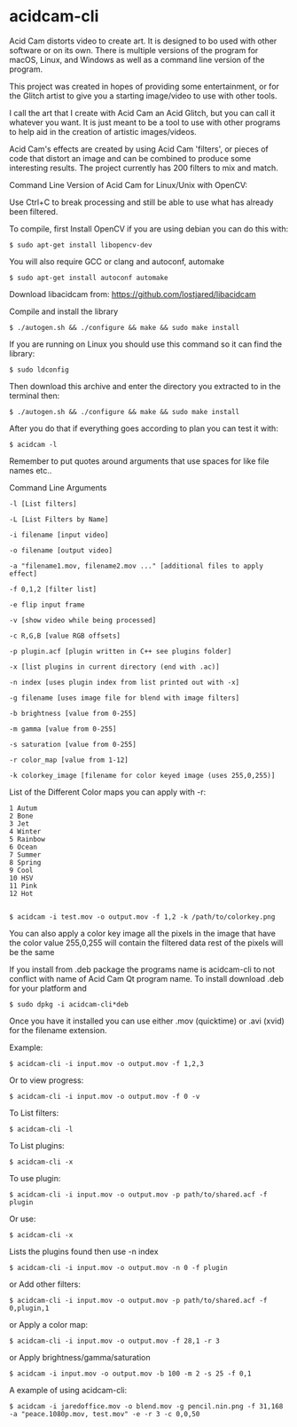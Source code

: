 # acidcam-cli

Acid Cam distorts video to create art. It is designed to bo used with other software or on its own. There is multiple versions of the program for macOS, Linux, and Windows as well as a command line version of the program.

This project was created in hopes of providing some entertainment, or for the Glitch artist to give you a starting image/video to use with other tools.

I call the art that I create with Acid Cam an Acid Glitch, but you can call it whatever you want. It is just meant to be a tool to use with other programs to help aid in the creation of artistic images/videos.

Acid Cam's effects are created by using Acid Cam 'filters', or pieces of code that distort an image and can be combined to produce some interesting results. The project currently has 200 filters to mix and match.

Command Line Version of Acid Cam for Linux/Unix with OpenCV:

Use Ctrl+C to break processing and still be able to use what has already been filtered.

To compile, first Install OpenCV if you are using debian you can do this with:

	$ sudo apt-get install libopencv-dev

You will also require GCC or clang and autoconf, automake

	$ sudo apt-get install autoconf automake

Download libacidcam from: https://github.com/lostjared/libacidcam

Compile and install the library

	$ ./autogen.sh && ./configure && make && sudo make install

If you are running on Linux you should use this command so it can find the library:

	$ sudo ldconfig

Then download this archive and enter the directory you extracted to in the terminal then:

	$ ./autogen.sh && ./configure && make && sudo make install

After you do that if everything goes according to plan you can test it with:

	$ acidcam -l


Remember to put quotes around arguments that use spaces for like file names etc..


 Command Line Arguments

	-l [List filters]

	-L [List Filters by Name]

	-i filename [input video]

	-o filename [output video]
	
	-a "filename1.mov, filename2.mov ..." [additional files to apply effect]

	-f 0,1,2 [filter list]

	-e flip input frame

	-v [show video while being processed]

	-c R,G,B [value RGB offsets]
	
	-p plugin.acf [plugin written in C++ see plugins folder]

	-x [list plugins in current directory (end with .ac)]
	
	-n index [uses plugin index from list printed out with -x]

	-g filename [uses image file for blend with image filters]
	
	-b brightness [value from 0-255]

	-m gamma [value from 0-255]

	-s saturation [value from 0-255]

	-r color_map [value from 1-12]

	-k colorkey_image [filename for color keyed image (uses 255,0,255)]

List of the Different Color maps you can apply with -r:

	1 Autum
	2 Bone
	3 Jet
	4 Winter
	5 Rainbow
	6 Ocean
	7 Summer
	8 Spring
	9 Cool
	10 HSV
	11 Pink
	12 Hot


	$ acidcam -i test.mov -o output.mov -f 1,2 -k /path/to/colorkey.png

You can also apply a color key image 
all the pixels in the image that have the color value 255,0,255 will contain the filtered data rest of the pixels will be the same


If you install from .deb package the programs name is acidcam-cli to not conflict
with name of Acid Cam Qt program name. To install download .deb for your platform and

	$ sudo dpkg -i acidcam-cli*deb

Once you have it installed you can use either .mov (quicktime) or .avi (xvid) for the filename extension.

Example:

	$ acidcam-cli -i input.mov -o output.mov -f 1,2,3

Or to view progress:

	$ acidcam-cli -i input.mov -o output.mov -f 0 -v

To List filters:

	$ acidcam-cli -l

To List plugins:

	$ acidcam-cli -x

To use plugin:

	$ acidcam-cli -i input.mov -o output.mov -p path/to/shared.acf -f plugin

Or use:

	$ acidcam-cli -x

Lists the plugins found then use -n index

	$ acidcam-cli -i input.mov -o output.mov -n 0 -f plugin

or Add other filters:

	$ acidcam-cli -i input.mov -o output.mov -p path/to/shared.acf -f 0,plugin,1

or Apply a color map:

	$ acidcam-cli -i input.mov -o output.mov -f 28,1 -r 3
	
or Apply brightness/gamma/saturation

	$ acidcam -i input.mov -o output.mov -b 100 -m 2 -s 25 -f 0,1


A example of using acidcam-cli:

	$ acidcam -i jaredoffice.mov -o blend.mov -g pencil.nin.png -f 31,168 -a "peace.1080p.mov, test.mov" -e -r 3 -c 0,0,50

